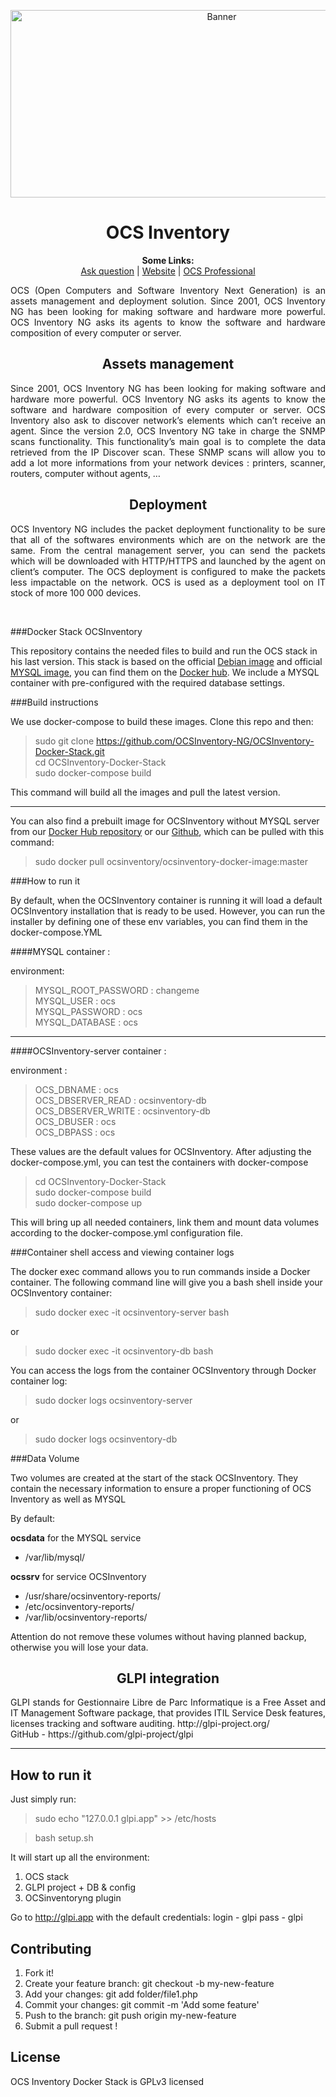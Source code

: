 <p align="center">
  <img src="https://cdn.ocsinventory-ng.org/common/banners/banner660px.png" height=300 width=660 alt="Banner">
</p>

<h1 align="center">OCS Inventory</h1>
<p align="center">
  <b>Some Links:</b><br>
  <a href="http://ask.ocsinventory-ng.org">Ask question</a> |
  <a href="https://www.ocsinventory-ng.org/?utm_source=github-ocs">Website</a> |
  <a href="https://www.ocsinventory-ng.org/en/#ocs-pro-en">OCS Professional</a>
</p>

<p align='justify'>
OCS (Open Computers and Software Inventory Next Generation) is an assets management and deployment solution.
Since 2001, OCS Inventory NG has been looking for making software and hardware more powerful.
OCS Inventory NG asks its agents to know the software and hardware composition of every computer or server.
</p>




<h2 align="center">Assets management</h2>
<p align='justify'>
Since 2001, OCS Inventory NG has been looking for making software and hardware more powerful. OCS Inventory NG asks its agents to know the software and hardware composition of every computer or server. OCS Inventory also ask to discover network’s elements which can’t receive an agent. Since the version 2.0, OCS Inventory NG take in charge the SNMP scans functionality.
This functionality’s main goal is to complete the data retrieved from the IP Discover scan. These SNMP scans will allow you to add a lot more informations from your network devices : printers, scanner, routers, computer without agents, …
</p>

<h2 align="center">Deployment</h2>
<p align='justify'>
OCS Inventory NG includes the packet deployment functionality to be sure that all of the softwares environments which are on the network are the same. From the central management server, you can send the packets which will be downloaded with HTTP/HTTPS and launched by the agent on client’s computer. The OCS deployment is configured to make the packets less impactable on the network. OCS is used as a deployment tool on IT stock of more 100 000 devices.
</p>
<br />

###Docker Stack OCSInventory

This repository contains the needed files to build and run the OCS stack in his last version.
This stack is based on the official [Debian image](https://hub.docker.com/_/debian/) and official [MYSQL image](https://hub.docker.com/_/mysql/), you can find them on the [Docker hub](https://hub.docker.com/explore/).
We include a MYSQL container with pre-configured with the required database settings.

###Build instructions

We use docker-compose to build these images. Clone this repo and then:

> sudo git clone https://github.com/OCSInventory-NG/OCSInventory-Docker-Stack.git <br>
> cd OCSInventory-Docker-Stack <br>
> sudo docker-compose build 

This command will build all the images and pull the latest version.

----------
You can also find a prebuilt image for OCSInventory without MYSQL server from our [Docker Hub repository](https://hub.docker.com/r/ocsinventory/ocsinventory-docker-image/) or our [Github](https://github.com/OCSInventory-NG/OCSInventory-Docker-Image), which can be pulled with this command:

> sudo docker pull ocsinventory/ocsinventory-docker-image:master

###How to run it

By default, when the OCSInventory container is running it will load a default OCSInventory installation that is ready to be used. However, you can run the installer by defining one of these env variables, you can find them in the docker-compose.YML

####MYSQL container :

environment:

> MYSQL_ROOT_PASSWORD : changeme  <br>
> MYSQL_USER : ocs <br> 
> MYSQL_PASSWORD : ocs <br> 
> MYSQL_DATABASE : ocs 

----------

####OCSInventory-server container :

environment :

> OCS_DBNAME : ocs <br>
> OCS_DBSERVER_READ : ocsinventory-db <br>
> OCS_DBSERVER_WRITE : ocsinventory-db <br>
> OCS_DBUSER : ocs <br>
> OCS_DBPASS : ocs

These values are the default values for OCSInventory.
After adjusting the docker-compose.yml, you can test the containers with docker-compose

> cd OCSInventory-Docker-Stack <br>
> sudo docker-compose build <br>
> sudo docker-compose up

This will bring up all needed containers, link them and mount data volumes according to the docker-compose.yml configuration file.

###Container shell access and viewing container logs

The docker exec command allows you to run commands inside a Docker container. The following command line will give you a bash shell inside your OCSInventory container:

> sudo docker exec -it ocsinventory-server bash

or

> sudo docker exec -it ocsinventory-db bash

You can access the logs from the container OCSInventory through Docker container log:

> sudo docker logs ocsinventory-server

or

> sudo docker logs ocsinventory-db

###Data Volume

Two volumes are created at the start of the stack OCSInventory. They contain the necessary information to ensure a proper functioning of OCS Inventory as well as MYSQL

By default:

**ocsdata** for the MYSQL service
   - /var/lib/mysql/

**ocssrv** for service OCSInventory 
   - /usr/share/ocsinventory-reports/
   - /etc/ocsinventory-reports/
   - /var/lib/ocsinventory-reports/

Attention do not remove these volumes without having planned backup, otherwise you will lose your data.

<h2 align="center">GLPI integration</h2>
<p align='justify'>
GLPI stands for Gestionnaire Libre de Parc Informatique is a Free Asset and IT Management Software package, that provides ITIL Service Desk features, licenses tracking and software auditing. http://glpi-project.org/
<br />
GitHub - https://github.com/glpi-project/glpi
</p>

----------

## How to run it
Just simply run:
> sudo echo "127.0.0.1	glpi.app" >> /etc/hosts

> bash setup.sh

It will start up all the environment:

1. OCS stack
2. GLPI project + DB & config
3. OCSinventoryng plugin

Go to http://glpi.app with the default credentials:
login - glpi
pass - glpi 

## Contributing

1. Fork it!
2. Create your feature branch: git checkout -b my-new-feature
3. Add your changes: git add folder/file1.php
4. Commit your changes: git commit -m 'Add some feature'
5. Push to the branch: git push origin my-new-feature
6. Submit a pull request !

## License

OCS Inventory Docker Stack is GPLv3 licensed
